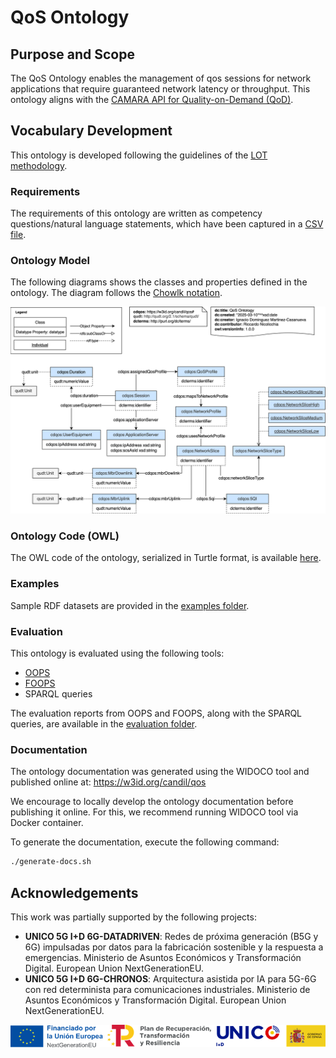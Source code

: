 # QoS Ontology

## Purpose and Scope

The QoS Ontology enables the management of qos sessions for network applications that require guaranteed network latency or throughput.
This ontology aligns with the [CAMARA API for Quality-on-Demand (QoD)](https://camaraproject.org/quality-on-demand/).

## Vocabulary Development

This ontology is developed following the guidelines of the [LOT methodology](https://lot.linkeddata.es).

### Requirements

The requirements of this ontology are written as competency questions/natural language statements, which have been captured in a [CSV file](./requirements/requirements.csv).

### Ontology Model

The following diagrams shows the classes and properties defined in the ontology. The diagram follows the [Chowlk notation](https://chowlk.linkeddata.es/notation.html).

![QoS Ontology Diagram](diagrams/qos-figures.svg)

### Ontology Code (OWL)

The OWL code of the ontology, serialized in Turtle format, is available [here](./ontology/ontology.ttl).

### Examples

Sample RDF datasets are provided in the [examples folder](./examples/rdf/).

### Evaluation

This ontology is evaluated using the following tools:
- [OOPS](https://oops.linkeddata.es)
- [FOOPS](https://foops.linkeddata.es/FAIR_validator.html)
- SPARQL queries

The evaluation reports from OOPS and FOOPS, along with the SPARQL queries, are available in the [evaluation folder](./evaluation/).

### Documentation

The ontology documentation was generated using the WIDOCO tool and published online at: https://w3id.org/candil/qos

We encourage to locally develop the ontology documentation before publishing it online. For this, we recommend running WIDOCO tool via Docker container.

To generate the documentation, execute the following command:

```bash
./generate-docs.sh
```

## Acknowledgements

This work was partially supported by the following projects:

- **UNICO 5G I+D 6G-DATADRIVEN**: Redes de próxima generación (B5G y 6G) impulsadas por datos para la fabricación sostenible y la respuesta a emergencias. Ministerio de Asuntos Económicos y Transformación Digital. European Union NextGenerationEU.
- **UNICO 5G I+D 6G-CHRONOS**: Arquitectura asistida por IA para 5G-6G con red determinista para comunicaciones industriales. Ministerio de Asuntos Económicos y Transformación Digital. European Union NextGenerationEU.

![UNICO](./images/ack-logo.png)
